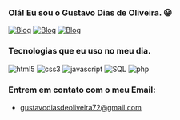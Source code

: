 ### Olá! Eu sou o Gustavo Dias de Oliveira. 😀

[![Blog](https://img.shields.io/badge/Instagram-E4405F?style=for-the-badge&logo=instagram&logoColor=white)](https://gustavo-dias.my.canva.site/dagvqhv3jto)
[![Blog](https://img.shields.io/badge/LinkedIn-0077B5?style=for-the-badge&logo=linkedin&logoColor=white)](https://www.facebook.com/gustavodiasdeoliveira.oliveira.1)
[![Blog](https://img.shields.io/badge/Facebook-1877F2?style=for-the-badge&logo=facebook&logoColor=white)](https://www.facebook.com/gustavodiasdeoliveira.oliveira.1)


### Tecnologias que eu uso no meu dia.

<div style="display: inline-block">
    <img align="center" alt="html5" src="https://img.shields.io/badge/HTML5-E34F26?style=for-the-badge&logo=html5&logoColor=white"/>
    <img align="center" alt="css3" src="https://img.shields.io/badge/CSS3-1572B6?style=for-the-badge&logo=css3&logoColor=white"/>
    <img align="center" alt="javascript" src="https://img.shields.io/badge/JavaScript-F7DF1E?style=for-the-badge&logo=javascript&logoColor=black"/>
    <img align="center" alt="SQL" src="https://img.shields.io/badge/MySQL-00000F?style=for-the-badge&logo=mysql&logoColor=white"/>
    <img align="center" alt="php" src="https://img.shields.io/badge/PHP-777BB4?style=for-the-badge&logo=php&logoColor=white"/>
</div>


### Entrem em contato com o meu Email: 
- gustavodiasdeoliveira72@gmail.com
